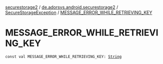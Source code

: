 [securestorage2](../../index.md) / [de.adorsys.android.securestorage2](../index.md) / [SecureStorageException](index.md) / [MESSAGE_ERROR_WHILE_RETRIEVING_KEY](./-m-e-s-s-a-g-e_-e-r-r-o-r_-w-h-i-l-e_-r-e-t-r-i-e-v-i-n-g_-k-e-y.md)

# MESSAGE_ERROR_WHILE_RETRIEVING_KEY

`const val MESSAGE_ERROR_WHILE_RETRIEVING_KEY: `[`String`](https://kotlinlang.org/api/latest/jvm/stdlib/kotlin/-string/index.html)